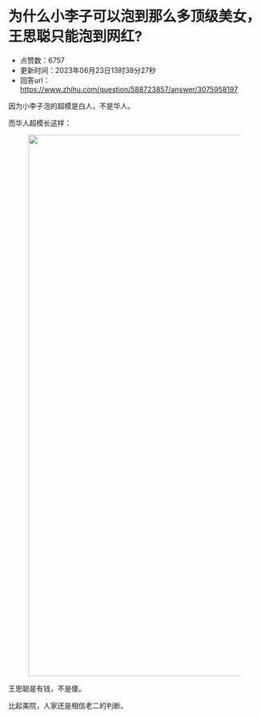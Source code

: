# 为什么小李子可以泡到那么多顶级美女，王思聪只能泡到网红?
- 点赞数：6757
- 更新时间：2023年06月23日13时38分27秒
- 回答url：https://www.zhihu.com/question/588723857/answer/3075958197
<body>
 <p data-pid="PnULeSb_">因为小李子泡的超模是白人，不是华人。</p>
 <p data-pid="VuVS1DkM">而华人超模长这样：</p>
 <figure data-size="normal">
  <img src="https://pic1.zhimg.com/50/v2-67c4492202db7762770d77e52ab4eaa3_720w.jpg?source=1940ef5c" data-rawwidth="1080" data-rawheight="2340" data-size="normal" data-original-token="v2-5a6a9ee6e6e2d966fca45a78a42cf18a" data-default-watermark-src="https://pic1.zhimg.com/50/v2-8c9416771e55348c4b1e8297c25fe44f_720w.jpg?source=1940ef5c" class="origin_image zh-lightbox-thumb" width="1080" data-original="https://pic1.zhimg.com/v2-67c4492202db7762770d77e52ab4eaa3_r.jpg?source=1940ef5c">
 </figure>
 <p data-pid="TV0_2DlR">王思聪是有钱，不是傻。</p>
 <p data-pid="QPOUFfPe">比起美院，人家还是相信老二的判断。</p>
</body>